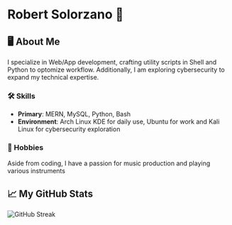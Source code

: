 # Robert Solorzano 👾

## 🖥️ About Me
I specialize in Web/App development, crafting utility scripts in Shell and Python to optomize workflow. Additionally, I am exploring cybersecurity to expand my technical expertise.

### 🛠️ Skills
- **Primary**: MERN, MySQL, Python, Bash
- **Environment**: Arch Linux KDE for daily use, Ubuntu for work and Kali Linux for cybersecurity exploration

### 🎸 Hobbies
Aside from coding, I have a passion for music production and playing various instruments

## 📈 My GitHub Stats

![GitHub Streak](https://streak-stats.demolab.com?user=robertsolorzano&theme=blood-dark)
